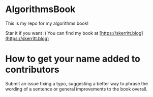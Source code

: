 # AlgorithmsBook

This is my repo for my algorithms book!

Star it if you want :)
You can find my book at [https://skerritt.blog](https://skerritt.blog)

# How to get your name added to contributors
Submit an issue fixing a typo, suggesting a better way to phrase the wording of a sentence or general improvements to the book overall.
